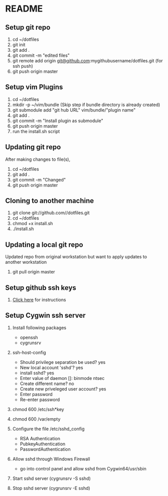 # README 

## Setup git repo

1. cd ~/dotfiles
2. git init
3. git add . 
4. git commit -m "edited files"
5. git remote add origin git@github.com:mygithubusername/dotfiles.git (for ssh push)
6. git push origin master

## Setup vim Plugins 

1. cd ~/dotfiles 
2. mkdir -p ~/vim/bundle (Skip step if bundle directory is already created)
3. git submodule add "git hub URL" vim/bundle/"plugin name"
4. git add .
5. git commit -m "Install plugin as submodule"
6. git push origin master
7. run the install.sh script

## Updating git repo

After making changes to file(s), 

1. cd ~/dotfiles
2. git add . 
3. git commit -m "Changed"
4. git push origin master

## Cloning to another machine

1. git clone git://github.com/<username>/dotfiles.git
2. cd ~/dotfiles
3. chmod +x install.sh
4. ./install.sh

## Updating a local git repo

Updated repo from original workstation but want to apply updates to another workstation

1. git pull origin master

## Setup github ssh keys

1. [Click here](https://help.github.com/articles/generating-ssh-keys/) for instructions

## Setup Cygwin ssh server

1. Install following packages 
    - openssh
    - cygrunsrv

2. ssh-host-config
    - Should privilege separation be used? yes
    - New local account 'sshd'? yes
    - install sshd? yes
    - Enter value of daemon []: binmode ntsec
    - Create different name? no
    - Create new priveleged user account? yes
    - Enter password
    - Re-enter password

3. chmod 600 /etc/ssh*key

4. chmod 600 /var/empty

5. Configure the file /etc/sshd_config
    - RSA Authentication
    - PubkeyAuthentication
    - PasswordAuthentication

6. Allow sshd through Windows Firewall
    - go into control panel and allow sshd from Cygwin64/usr/sbin

7. Start sshd server (cygrunsrv -S sshd)

8. Stop sshd server (cygrunsrv -E sshd)
